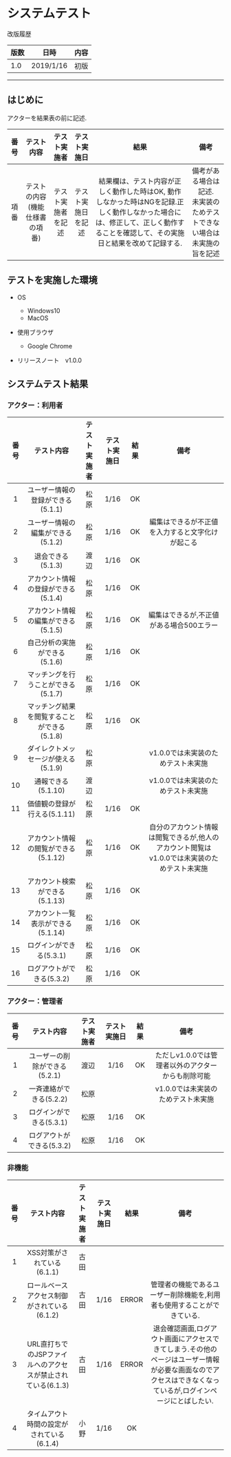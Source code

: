 
# システムテスト

改版履歴

版数|日時|内容
---|---|---
1.0|2019/1/16|初版

---



## はじめに

アクターを結果表の前に記述.

|番号|テスト内容|テスト実施者|テスト実施日|結果|備考|
|:--:|:--:|:--:| :--:|:--:|:--:|
|項番|テストの内容(機能仕様書の項番)|テスト実施者を記述|テスト実施日を記述|結果欄は、テスト内容が正しく動作した時はOK, 動作しなかった時はNGを記録.正しく動作しなかった場合には、修正して、正しく動作することを確認して、その実施日と結果を改めて記録する.|備考がある場合は記述.<br>未実装のためテストできない場合は未実施の旨を記述|


## テストを実施した環境
+ OS
    + Windows10
    + MacOS
+ 使用ブラウザ
    + Google Chrome

+ リリースノート　v1.0.0


## システムテスト結果

### アクター：利用者

|番号|テスト内容|テスト実施者|テスト実施日|結果|備考|
|:--:|:--:|:--:| :--:|:--:|:--:|
|1|ユーザー情報の登録ができる(5.1.1)|松原|1/16|OK||
|2|ユーザー情報の編集ができる(5.1.2)|松原|1/16|OK|編集はできるが不正値を入力すると文字化けが起こる|
|3|退会できる(5.1.3)|渡辺|1/16|OK||
|4|アカウント情報の登録ができる(5.1.4)|松原|1/16|OK||
|5|アカウント情報の編集ができる(5.1.5)|松原|1/16|OK|編集はできるが,不正値がある場合500エラー|
|6|自己分析の実施ができる(5.1.6)|松原|1/16|OK||
|7|マッチングを行うことができる(5.1.7)|松原|1/16|OK||
|8|マッチング結果を閲覧することができる(5.1.8)|松原|1/16|OK||
|9|ダイレクトメッセージが使える(5.1.9)|松原|||v1.0.0では未実装のためテスト未実施|
|10|通報できる(5.1.10)|渡辺|||v1.0.0では未実装のためテスト未実施|
|11|価値観の登録が行える(5.1.11)|松原|1/16|OK||
|12|アカウント情報の閲覧ができる(5.1.12)|松原|1/16|OK|自分のアカウント情報は閲覧できるが,他人のアカウント閲覧はv1.0.0では未実装のためテスト未実施|
|13|アカウント検索ができる(5.1.13)|松原|1/16|OK||
|14|アカウント一覧表示ができる(5.1.14)|松原|1/16|OK||
|15|ログインができる(5.3.1)|松原|1/16|OK||
|16|ログアウトができる(5.3.2)|松原|1/16|OK||



### アクター：管理者

|番号|テスト内容|テスト実施者|テスト実施日|結果|備考|
|:--:|:--:|:--:| :--:|:--:|:--:|
|1|ユーザーの削除ができる(5.2.1)|渡辺|1/16|OK|ただしv1.0.0では管理者以外のアクターからも削除可能|
|2|一斉連絡ができる(5.2.2)|松原|||v1.0.0では未実装のためテスト未実施|
|3|ログインができる(5.3.1)|松原|1/16|OK||
|4|ログアウトができる(5.3.2)|松原|1/16|OK||



### 非機能

|番号|テスト内容|テスト実施者|テスト実施日|結果|備考|
|:--:|:--:|:--:| :--:|:--:|:--:|
|1|XSS対策がされている(6.1.1)|古田||||
|2|ロールベースアクセス制御がされている(6.1.2)|古田|1/16|ERROR|管理者の機能であるユーザー削除機能を,利用者も使用することができている.|
|3|URL直打ちでのJSPファイルへのアクセスが禁止されている(6.1.3)|古田|1/16|ERROR|退会確認画面,ログアウト画面にアクセスできてしまう.その他のページはユーザー情報が必要な画面なのでアクセスはできなくなっているが,ログインページにとばしたい.
|4|タイムアウト時間の設定がされている(6.1.4)|小野|1/16|OK||
